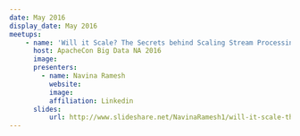 ```yaml
---
date: May 2016
display_date: May 2016
meetups:
    - name: 'Will it Scale? The Secrets behind Scaling Stream Processing Applications '
      host: ApacheCon Big Data NA 2016
      image: 
      presenters:
        - name: Navina Ramesh
          website: 
          image:
          affiliation: Linkedin
      slides:
          url: http://www.slideshare.net/NavinaRamesh1/will-it-scale-the-secrets-behind-scale-stream-processing-applications
---
```

<!--
   Licensed to the Apache Software Foundation (ASF) under one or more
   contributor license agreements.  See the NOTICE file distributed with
   this work for additional information regarding copyright ownership.
   The ASF licenses this file to You under the Apache License, Version 2.0
   (the "License"); you may not use this file except in compliance with
   the License.  You may obtain a copy of the License at

       http://www.apache.org/licenses/LICENSE-2.0

   Unless required by applicable law or agreed to in writing, software
   distributed under the License is distributed on an "AS IS" BASIS,
   WITHOUT WARRANTIES OR CONDITIONS OF ANY KIND, either express or implied.
   See the License for the specific language governing permissions and
   limitations under the License.
-->
